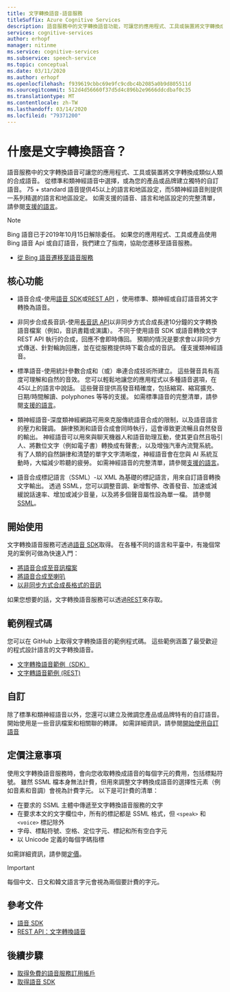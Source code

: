 ```yaml
---
title: 文字轉換語音-語音服務
titleSuffix: Azure Cognitive Services
description: 語音服務中的文字轉換語音功能，可讓您的應用程式、工具或裝置將文字轉換成自然的人類合成語音。 選擇 [預設語音] 或建立您自己的自訂語音。
services: cognitive-services
author: erhopf
manager: nitinme
ms.service: cognitive-services
ms.subservice: speech-service
ms.topic: conceptual
ms.date: 03/11/2020
ms.author: erhopf
ms.openlocfilehash: f939619cbbc69e9fc9cdbc4b2085a0b9d805511d
ms.sourcegitcommit: 512d4d56660f37d5d4c896b2e9666ddcdbaf0c35
ms.translationtype: MT
ms.contentlocale: zh-TW
ms.lasthandoff: 03/14/2020
ms.locfileid: "79371200"
---
```

# <a name="what-is-text-to-speech"></a>什麼是文字轉換語音？

語音服務中的文字轉換語音可讓您的應用程式、工具或裝置將文字轉換成類似人類的合成語音。 從標準和類神經語音中選擇，或為您的產品或品牌建立獨特的自訂語音。 75 + standard 語音提供45以上的語言和地區設定，而5類神經語音則提供一系列精選的語言和地區設定。 如需支援的語音、語言和地區設定的完整清單，請參閱[支援的語言](language-support.md#text-to-speech)。

> [!NOTE]
> Bing 語音已于2019年10月15日解除委任。 如果您的應用程式、工具或產品使用 Bing 語音 Api 或自訂語音，我們建立了指南，協助您遷移至語音服務。
> - [從 Bing 語音遷移至語音服務](how-to-migrate-from-bing-speech.md)

## <a name="core-features"></a>核心功能 

* 語音合成-使用[語音 SDK](quickstarts/text-to-speech-audio-file.md)或[REST API](rest-text-to-speech.md) ，使用標準、類神經或自訂語音將文字轉換為語音。

* 非同步合成長音訊-使用[長音訊 API](long-audio-api.md)以非同步方式合成長達10分鐘的文字轉換語音檔案（例如，音訊書籍或演講）。 不同于使用語音 SDK 或語音轉換文字 REST API 執行的合成，回應不會即時傳回。 預期的情況是要求會以非同步方式傳送、針對輪詢回應，並在從服務提供時下載合成的音訊。 僅支援類神經語音。

* 標準語音-使用統計參數合成和（或）串連合成技術所建立。 這些聲音具有高度可理解和自然的音效。 您可以輕鬆地讓您的應用程式以多種語音選項，在45以上的語言中說話。 這些聲音提供高發音精確度，包括縮寫、縮寫擴充、日期/時間解讀、polyphones 等等的支援。 如需標準語音的完整清單，請參閱[支援的語言](language-support.md#text-to-speech)。

* 類神經語音-深度類神經網路可用來克服傳統語音合成的限制，以及語音語言的壓力和聲調。 韻律預測和語音合成會同時執行，這會導致更流暢且自然發音的輸出。 神經語音可以用來與聊天機器人和語音助理互動，使其更自然且吸引人、將數位文字（例如電子書）轉換成有聲書;，以及增強汽車內流覽系統。 有了人類的自然韻律和清楚的單字文字清晰度，神經語音會在您與 AI 系統互動時，大幅減少聆聽的疲勞。 如需神經語音的完整清單，請參閱[支援的語言](language-support.md#text-to-speech)。

* 語音合成標記語言（SSML）-以 XML 為基礎的標記語言，用來自訂語音轉換文字輸出。 透過 SSML，您可以調整音調、新增暫停、改善發音、加速或減緩說話速率、增加或減少音量，以及將多個聲音屬性設為單一檔。 請參閱[SSML](speech-synthesis-markup.md)。

## <a name="get-started"></a>開始使用

文字轉換語音服務可透過[語音 SDK](speech-sdk.md)取得。 在各種不同的語言和平臺中，有幾個常見的案例可做為快速入門：

* [將語音合成至音訊檔案](quickstarts/text-to-speech-audio-file.md)
* [將語音合成至喇叭](quickstarts/text-to-speech.md)
* [以非同步方式合成長格式的音訊](quickstarts/text-to-speech/async-synthesis-long-form-audio.md)

如果您想要的話，文字轉換語音服務可以透過[REST](rest-text-to-speech.md)來存取。

## <a name="sample-code"></a>範例程式碼

您可以在 GitHub 上取得文字轉換語音的範例程式碼。 這些範例涵蓋了最受歡迎的程式設計語言的文字轉換語音。

- [文字轉換語音範例（SDK）](https://github.com/Azure-Samples/cognitive-services-speech-sdk)
- [文字轉語音範例 (REST)](https://github.com/Azure-Samples/Cognitive-Speech-TTS)

## <a name="customization"></a>自訂 

除了標準和類神經語音以外，您還可以建立及微調您產品或品牌特有的自訂語音。 開始使用是一些音訊檔案和相關聯的轉譯。 如需詳細資訊，請參閱[開始使用自訂語音](how-to-custom-voice.md)

## <a name="pricing-note"></a>定價注意事項

使用文字轉換語音服務時，會向您收取轉換成語音的每個字元的費用，包括標點符號。 雖然 SSML 檔本身無法計費，但用來調整文字轉換成語音的選擇性元素（例如音素和音調）會視為計費字元。 以下是可計費的清單：

- 在要求的 SSML 主體中傳遞至文字轉換語音服務的文字
- 在要求本文的文字欄位中，所有的標記都是 SSML 格式，但 `<speak>` 和 `<voice>` 標記除外
- 字母、標點符號、空格、定位字元、標記和所有空白字元
- 以 Unicode 定義的每個字碼指標

如需詳細資訊，請參閱[定價](https://azure.microsoft.com/pricing/details/cognitive-services/speech-services/)。

> [!IMPORTANT]
> 每個中文、日文和韓文語言字元會視為兩個要計費的字元。

## <a name="reference-docs"></a>參考文件

- [語音 SDK](speech-sdk.md)
- [REST API：文字轉換語音](rest-text-to-speech.md)

## <a name="next-steps"></a>後續步驟

- [取得免費的語音服務訂用帳戶](get-started.md)
- [取得語音 SDK](speech-sdk.md)
